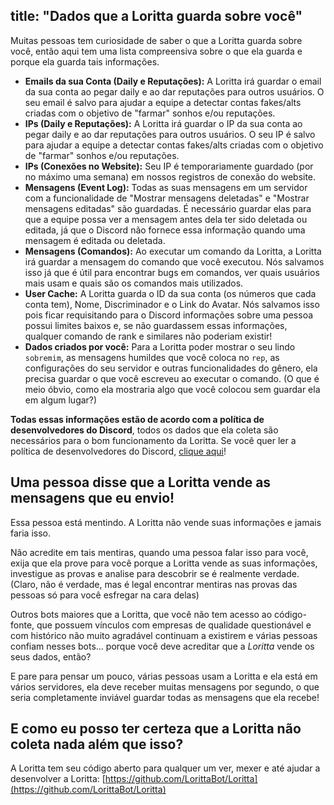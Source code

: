 title: "Dados que a Loritta guarda sobre você"
---
Muitas pessoas tem curiosidade de saber o que a Loritta guarda sobre você, então aqui tem uma lista compreensiva sobre o que ela guarda e porque ela guarda tais informações.

* **Emails da sua Conta (Daily e Reputações):** A Loritta irá guardar o email da sua conta ao pegar daily e ao dar reputações para outros usuários. O seu email é salvo para ajudar a equipe a detectar contas fakes/alts criadas com o objetivo de "farmar" sonhos e/ou reputações.
* **IPs (Daily e Reputações):** A Loritta irá guardar o IP da sua conta ao pegar daily e ao dar reputações para outros usuários. O seu IP é salvo para ajudar a equipe a detectar contas fakes/alts criadas com o objetivo de "farmar" sonhos e/ou reputações.
* **IPs (Conexões no Website):** Seu IP é temporariamente guardado (por no máximo uma semana) em nossos registros de conexão do website.
* **Mensagens (Event Log):** Todas as suas mensagens em um servidor com a funcionalidade de "Mostrar mensagens deletadas" e "Mostrar mensagens editadas" são guardadas. É necessário guardar elas para que a equipe possa ver a mensagem antes dela ter sido deletada ou editada, já que o Discord não fornece essa informação quando uma mensagem é editada ou deletada.
* **Mensagens (Comandos):** Ao executar um comando da Loritta, a Loritta irá guardar a mensagem do comando que você executou. Nós salvamos isso já que é útil para encontrar bugs em comandos, ver quais usuários mais usam e quais são os comandos mais utilizados.
* **User Cache:** A Loritta guarda o ID da sua conta (os números que cada conta tem), Nome, Discriminador e o Link do Avatar. Nós salvamos isso pois ficar requisitando para o Discord informações sobre uma pessoa possui limites baixos e, se não guardassem essas informações, qualquer comando de rank e similares não poderiam existir!
* **Dados criados por você:** Para a Loritta poder mostrar o seu lindo `sobremim`, as mensagens humildes que você coloca no `rep`, as configurações do seu servidor e outras funcionalidades do gênero, ela precisa guardar o que você escreveu ao executar o comando. (O que é meio óbvio, como ela mostraria algo que você colocou sem guardar ela em algum lugar?) 

**Todas essas informações estão de acordo com a política de desenvolvedores do Discord**, todos os dados que ela coleta são necessários para o bom funcionamento da Loritta. Se você quer ler a política de desenvolvedores do Discord, [clique aqui](https://discord.com/developers/docs/policy)!

## Uma pessoa disse que a Loritta vende as mensagens que eu envio!
Essa pessoa está mentindo. A Loritta não vende suas informações e jamais faria isso.

Não acredite em tais mentiras, quando uma pessoa falar isso para você, exija que ela prove para você porque a Loritta vende as suas informações, investigue as provas e analise para descobrir se é realmente verdade. (Claro, não é verdade, mas é legal encontrar mentiras nas provas das pessoas só para você esfregar na cara delas)

Outros bots maiores que a Loritta, que você não tem acesso ao código-fonte, que possuem vínculos com empresas de qualidade questionável e com histórico não muito agradável continuam a existirem e várias pessoas confiam nesses bots... porque você deve acreditar que a *Loritta* vende os seus dados, então?

E pare para pensar um pouco, várias pessoas usam a Loritta e ela está em vários servidores, ela deve receber muitas mensagens por segundo, o que seria completamente inviável guardar todas as mensagens que ela recebe!

## E como eu posso ter certeza que a Loritta não coleta nada além que isso?
A Loritta tem seu código aberto para qualquer um ver, mexer e até ajudar a desenvolver a Loritta: [https://github.com/LorittaBot/Loritta](https://github.com/LorittaBot/Loritta)
